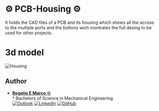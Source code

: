 # :gear: PCB-Housing :gear:
It holds the CAD files of a PCB and its housing which shows all the access to the multiple ports and the bottons wich montrates the full desing to be used for other projects. 

# 3d model
![Housing](Housing/Housing.gif)

## **Author**
* [**Rogelio E Marco** :gear:](https://github.com/RogelioMarco)<br>  * Bachelors of Science in Mechanical Engineering<br>
[![Outlook](https://img.shields.io/badge/Microsoft_Outlook-0078D4?style=for-the-badge&logo=microsoft-outlook&logoColor=white&style=flat)](mailto:remarco@miners.utep.edu) 
[![LinkedIn](https://img.shields.io/badge/LinkedIn-0077B5?style=for-the-badge&logo=linkedin&logoColor=white&style=flat)](https://www.linkedin.com/in/rogelio-marco/) [![GitHub](https://img.shields.io/badge/GitHub-100000?style=for-the-badge&logo=github&logoColor=white&style=flat)](https://github.com/RogelioMarco)
